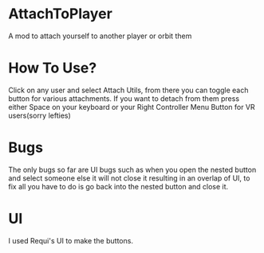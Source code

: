 # AttachToPlayer

A mod to attach yourself to another player or orbit them

# How To Use?

Click on any user and select Attach Utils, from there you can toggle each button for various attachments. If you want to detach from them press either Space on your keyboard or your Right Controller Menu Button for VR users(sorry lefties)

# Bugs

The only bugs so far are UI bugs such as when you open the nested button and select someone else it will not close it resulting in an overlap of UI, to fix all you have to do is go back into the nested button and close it.

# UI
I used Requi's UI to make the buttons.

